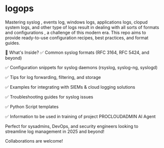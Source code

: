 # logops
Mastering syslog , events log, windows logs, applications logs, clopud system logs, and other type of logs result in dealing with all sorts of formats and configurations , a challenge of this modern era. This repo aims to provide ready-to-use configuration recipes, best practices, and format guides.


🔹 What's Inside?
✅ Common syslog formats (RFC 3164, RFC 5424, and beyond)

✅ Configuration snippets for syslog daemons (rsyslog, syslog-ng, syslogd)

✅ Tips for log forwarding, filtering, and storage

✅ Examples for integrating with SIEMs & cloud logging solutions

✅ Troubleshooting guides for syslog issues

✅ Python Script templates

✅ Information to be used in training of project PROCLOUDADMIN AI Agent


Perfect for sysadmins, DevOps, and security engineers looking to streamline log management in 2025 and beyond!

Collaborations are welcome!  
